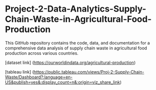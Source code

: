 # Project-2-Data-Analytics-Supply-Chain-Waste-in-Agricultural-Food-Production
This GitHub repository contains the code, data, and documentation for a comprehensive data analysis of supply chain waste in agricultural food production across various countries.

[dataset link] (https://ourworldindata.org/agricultural-production)

[tableau link] (https://public.tableau.com/views/Proj-2-Supply-Chain-Waste/Dashboard?:language=en-US&publish=yes&:display_count=n&:origin=viz_share_link)
